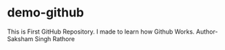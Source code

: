 # demo-github
This is First GitHub Repository. I made to learn how Github Works.
Author-Saksham Singh Rathore 
